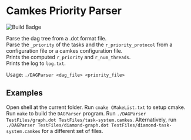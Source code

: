 # Camkes Priority Parser

![Build Badge](https://img.shields.io/github/workflow/status/Jordan-Sun/Camkes-Priority-Parser/CMake/master)

Parse the dag tree from a .dot format file.  
Parse the `_priority` of the tasks and the `r_priority_protocol` from a configuration file or a camkes configuration file.  
Prints the computed `r_priority` and `r_num_threads`.  
Prints the log to `log.txt`.

Usage: `./DAGParser <dag_file> <priority_file>`

## Examples
Open shell at the current folder.
Run `cmake CMakeList.txt` to setup cmake.
Run `make` to build the `DAGParser` program.
Run `./DAGParser TestFiles/graph.dot TestFiles/task-system.camkes`.
Alternatively, run `./DAGParser TestFiles/diamond-graph.dot TestFiles/diamond-task-system.camkes` for a different set of files.